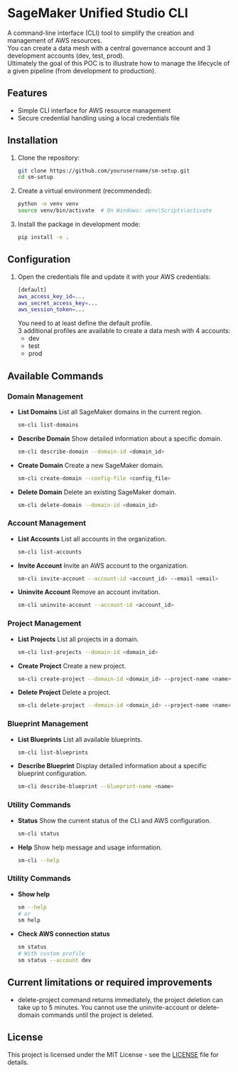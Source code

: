 # SageMaker Unified Studio CLI

A command-line interface (CLI) tool to simplify the creation and management of AWS resources.  
You can create a data mesh with a central governance account and 3 development accounts (dev, test, prod).  
Ultimately the goal of this POC is to illustrate how to manage the lifecycle of a given pipeline (from development to production). 

## Features

- Simple CLI interface for AWS resource management
- Secure credential handling using a local credentials file

## Installation

1. Clone the repository:
   ```bash
   git clone https://github.com/yourusername/sm-setup.git
   cd sm-setup
   ```

2. Create a virtual environment (recommended):
   ```bash
   python -m venv venv
   source venv/bin/activate  # On Windows: venv\Scripts\activate
   ```

3. Install the package in development mode:
   ```bash
   pip install -e .
   ```

## Configuration

1. Open the credentials file and update it with your AWS credentials:
   ```bash
   [default]
   aws_access_key_id=...
   aws_secret_access_key=...
   aws_session_token=...
   ```
   You need to at least define the default profile.  
   3 additional profiles are available to create a data mesh with 4 accounts:
   - dev
   - test
   - prod

## Available Commands

### Domain Management

- **List Domains**
  List all SageMaker domains in the current region.
  ```bash
  sm-cli list-domains
  ```

- **Describe Domain**
  Show detailed information about a specific domain.
  ```bash
  sm-cli describe-domain --domain-id <domain_id>
  ```

- **Create Domain**
  Create a new SageMaker domain.
  ```bash
  sm-cli create-domain --config-file <config_file>
  ```

- **Delete Domain**
  Delete an existing SageMaker domain.
  ```bash
  sm-cli delete-domain --domain-id <domain_id>
  ```

### Account Management

- **List Accounts**
  List all accounts in the organization.
  ```bash
  sm-cli list-accounts
  ```

- **Invite Account**
  Invite an AWS account to the organization.
  ```bash
  sm-cli invite-account --account-id <account_id> --email <email>
  ```

- **Uninvite Account**
  Remove an account invitation.
  ```bash
  sm-cli uninvite-account --account-id <account_id>
  ```

### Project Management

- **List Projects**
  List all projects in a domain.
  ```bash
  sm-cli list-projects --domain-id <domain_id>
  ```

- **Create Project**
  Create a new project.
  ```bash
  sm-cli create-project --domain-id <domain_id> --project-name <name> --template <template_file>
  ```

- **Delete Project**
  Delete a project.
  ```bash
  sm-cli delete-project --domain-id <domain_id> --project-name <name>
  ```

### Blueprint Management

- **List Blueprints**
  List all available blueprints.
  ```bash
  sm-cli list-blueprints
  ```

- **Describe Blueprint**
  Display detailed information about a specific blueprint configuration.
  ```bash
  sm-cli describe-blueprint --blueprint-name <name>
  ```

### Utility Commands

- **Status**
  Show the current status of the CLI and AWS configuration.
  ```bash
  sm-cli status
  ```

- **Help**
  Show help message and usage information.
  ```bash
  sm-cli --help
  ```

### Utility Commands

- **Show help**
  ```bash
  sm --help
  # or
  sm help
  ```

- **Check AWS connection status**
  ```bash
  sm status
  # With custom profile
  sm status --account dev
  ```

## Current limitations or required improvements
- delete-project command returns immediately, the project deletion can take up to 5 minutes. You cannot use the uninvite-account or delete-domain commands until the project is deleted.

## License

This project is licensed under the MIT License - see the [LICENSE](LICENSE) file for details.
